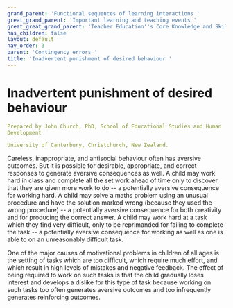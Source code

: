 ```yaml
---
grand_parent: 'Functional sequences of learning interactions '
great_grand_parent: 'Important learning and teaching events '
great_great_grand_parent: 'Teacher Education''s Core Knowledge and Skills.'
has_children: false
layout: default
nav_order: 3
parent: 'Contingency errors '
title: 'Inadvertent punishment of desired behaviour '
---
```

# Inadvertent punishment of desired behaviour


```yaml
Prepared by John Church, PhD, School of Educational Studies and Human
Development

University of Canterbury, Christchurch, New Zealand.
```


Careless, inappropriate, and antisocial behaviour often has aversive
outcomes. But it is possible for desirable, appropriate, and correct
responses to generate aversive consequences as well. A child may work
hard in class and complete all the set work ahead of time only to
discover that they are given more work to do -- a potentially aversive
consequence for working hard. A child may solve a maths problem using an
unusual procedure and have the solution marked wrong (because they used
the wrong procedure) -- a potentially aversive consequence for both
creativity and for producing the correct answer. A child may work hard
at a task which they find very difficult, only to be reprimanded for
failing to complete the task -- a potentially aversive consequence for
working as well as one is able to on an unreasonably difficult task.

One of the major causes of motivational problems in children of all ages
is the setting of tasks which are too difficult, which require much
effort, and which result in high levels of mistakes and negative
feedback. The effect of being required to work on such tasks is that the
child gradually loses interest and develops a dislike for this type of
task because working on such tasks too often generates aversive outcomes
and too infrequently generates reinforcing outcomes.
